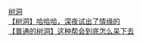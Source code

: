 [树洞](http://tieba.baidu.com/p/3682707737?see_lz=1&pn=)   
[【树洞】哈哈哈，深夜试出了情缘的](http://tieba.baidu.com/p/3682651671?see_lz=1&pn=)   
[【普通的树洞】这种帮会到底怎么呆下去](http://tieba.baidu.com/p/3684623547?see_lz=1&pn=)   
